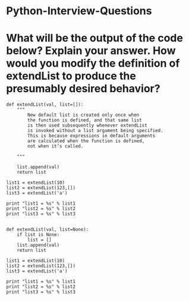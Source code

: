 # Python-Interview-Questions


# What will be the output of the code below? Explain your answer. How would you modify the definition of extendList to produce the presumably desired behavior?

    def extendList(val, list=[]):
        """
            New default list is created only once when
            the function is defined, and that same list
            is then used subsequently whenever extendList
            is invoked without a list argument being specified.
            This is because expressions in default arguments
            are calculated when the function is defined,
            not when it’s called.

        """
        
        list.append(val)
        return list

    list1 = extendList(10)
    list2 = extendList(123,[])
    list3 = extendList('a')

    print "list1 = %s" % list1
    print "list2 = %s" % list2
    print "list3 = %s" % list3


    def extendList(val, list=None):
        if list is None:
            list = []
        list.append(val)
        return list

    list1 = extendList(10)
    list2 = extendList(123,[])
    list3 = extendList('a')

    print "list1 = %s" % list1
    print "list2 = %s" % list2
    print "list3 = %s" % list3

    